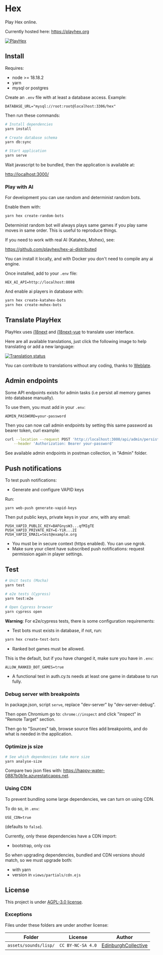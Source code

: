 # Hex

Play Hex online.

Currently hosted here: <https://playhex.org>

[![PlayHex](assets/images/screenshots/game.png)](https://playhex.org)

## Install

Requires:

- node >= 18.18.2
- yarn
- mysql or postgres

Create an `.env` file with at least a database access. Example:

``` .env
DATABASE_URL="mysql://root:root@localhost:3306/hex"
```

Then run these commands:

``` bash
# Install dependencies
yarn install

# Create database schema
yarn db:sync

# Start application
yarn serve
```

Wait javascript to be bundled, then the application is available at:

<http://localhost:3000/>

### Play with AI

For development you can use random and determinist random bots.

Enable them with:

``` bash
yarn hex create-random-bots
```

Determinist random bot will always plays same games
if you play same moves in same order.
This is useful to reproduce things.

If you need to work with real AI (Katahex, Mohex), see:

<https://github.com/playhex/hex-ai-distributed>

You can install it locally, and with Docker you don't need to compile any ai engine.

Once installed, add to your `.env` file:

```
HEX_AI_API=http://localhost:8088
```

And enable ai players in database with:

``` bash
yarn hex create-katahex-bots
yarn hex create-mohex-bots
```

## Translate PlayHex

PlayHex uses [i18next](https://www.i18next.com/)
and [i18next-vue](https://github.com/i18next/i18next-vue)
to translate user interface.

Here are all available translations, just click the following image to help translating or add a new language:

[![Translation status](https://hosted.weblate.org/widget/playhex/multi-auto.svg)](https://hosted.weblate.org/engage/playhex/)

You can contribute to translations without any coding,
thanks to [Weblate](https://weblate.org).

## Admin endpoints

Some API endpoints exists for admin tasks (i.e persist all memory games into database manually).

To use them, you must add in your `.env`:

``` .env
ADMIN_PASSWORD=your-password
```

Then you can now call admin endpoints by setting this same password as bearer token, curl example:

``` bash
curl --location --request POST 'http://localhost:3000/api/admin/persist-games' \
    --header 'Authorization: Bearer your-password'
```

See available admin endpoints in postman collection, in "Admin" folder.

## Push notifications

To test push notifications:

- Generate and configure VAPID keys

Run:

```
yarn web-push generate-vapid-keys
```

Then put public keys, private keys in your .env, with any email:

```
PUSH_VAPID_PUBLIC_KEY=BAFGnysW3...qfMIgTE
PUSH_VAPID_PRIVATE_KEY=E-YiR...2I
PUSH_VAPID_EMAIL=test@example.org
```

- You must be in secure context (https enabled). You can use ngrok.
- Make sure your client have subscribed push notifications: request permission again in player settings.

## Test

``` bash
# Unit tests (Mocha)
yarn test

# e2e tests (Cypress)
yarn test:e2e

# Open Cypress browser
yarn cypress open
```

**Warning**: For e2e/cypress tests, there is some configuration requirements:

- Test bots must exists in database, if not, run:

``` bash
yarn hex create-test-bots
```

- Ranked bot games must be allowed.

This is the default, but if you have changed it, make sure you have in `.env`:

```
ALLOW_RANKED_BOT_GAMES=true
```

- A functional test in auth.cy.ts needs at least one game in database to run fully.

### Debug server with breakpoints

In package.json, script `serve`, replace "dev-server" by "dev-server-debug".

Then open Chromium go to: `chrome://inspect` and click "inspect" in "Remote Target" section.

Then go to "Sources" tab, browse source files add breakpoints, and do what is needed in the application.

### Optimize js size

``` bash
# See which dependencies take more size
yarn analyse-size
```

Compare two json files with: <https://happy-water-0887b0b1e.azurestaticapps.net>.

### Using CDN

To prevent bundling some large dependencies, we can turn on using CDN.

To do so, in `.env`:

``` properties
USE_CDN=true
```

(defaults to `false`).

Currently, only these dependencies have a CDN import:
- bootstrap, only css

So when upgrading dependencies, bundled and CDN versions should match, so we must upgrade both:
- with yarn
- version in `views/partials/cdn.ejs`

## License

This project is under [AGPL-3.0 license](LICENSE).

### Exceptions

Files under these folders are under another license:

| Folder | License | Author |
| ------ | ------- | ------ |
| `assets/sounds/lisp/` | `CC BY-NC-SA 4.0` | [EdinburghCollective](http://lichess.org/@/EdinburghCollective) |
